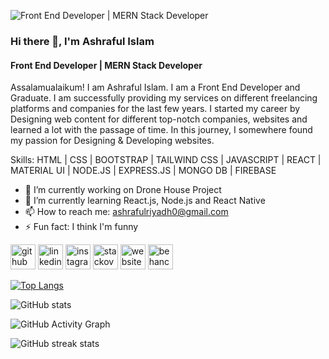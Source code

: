 ![Front End Developer | MERN Stack Developer](https://i.postimg.cc/63JkFvMZ/linked-In-Cover.jpg)

### Hi there 👋, I'm Ashraful Islam
#### Front End Developer | MERN Stack Developer


Assalamualaikum! I am Ashraful Islam. I am a Front End Developer and Graduate. I am successfully providing my services on different freelancing platforms and companies for the last few years. I started my career by Designing web content for different top-notch companies, websites and learned a lot with the passage of time. In this journey, I somewhere found my passion for Designing & Developing websites.

Skills: HTML | CSS | BOOTSTRAP | TAILWIND CSS | JAVASCRIPT | REACT | MATERIAL UI | NODE.JS | EXPRESS.JS | MONGO DB | FIREBASE

- 🔭 I’m currently working on Drone House Project 
- 🌱 I’m currently learning React.js, Node.js and React Native  
- 📫 How to reach me: ashrafulriyadh0@gmail.com 
- ⚡ Fun fact: I think I'm funny 


[<img src='https://cdn.jsdelivr.net/npm/simple-icons@3.0.1/icons/github.svg' alt='github' height='40'>](https://github.com/ashrafulriyadh)  [<img src='https://cdn.jsdelivr.net/npm/simple-icons@3.0.1/icons/linkedin.svg' alt='linkedin' height='40'>](https://www.linkedin.com/in/https://www.linkedin.com/in/ashraful-islam-043285190//)  [<img src='https://cdn.jsdelivr.net/npm/simple-icons@3.0.1/icons/instagram.svg' alt='instagram' height='40'>](https://www.instagram.com/https://www.instagram.com/ashrafulsofficial//)  [<img src='https://cdn.jsdelivr.net/npm/simple-icons@3.0.1/icons/stackoverflow.svg' alt='stackoverflow' height='40'>](https://stackoverflow.com/users/https://stackoverflow.com/users/8387182/riyadh)  [<img src='https://cdn.jsdelivr.net/npm/simple-icons@3.0.1/icons/icloud.svg' alt='website' height='40'>](https://ashrafulriyadh.github.io/my-portfolio/)  [<img src='https://cdn.jsdelivr.net/npm/simple-icons@3.0.1/icons/behance.svg' alt='behance' height='40'>](https://www.behance.net/ashrafulriyadh)  

[![Top Langs](https://github-readme-stats.vercel.app/api/top-langs/?username=ashrafulriyadh)](https://github.com/anuraghazra/github-readme-stats)

![GitHub stats](https://github-readme-stats.vercel.app/api?username=ashrafulriyadh&show_icons=true)  

![GitHub Activity Graph](https://activity-graph.herokuapp.com/graph?username=ashrafulriyadh)  


![GitHub streak stats](https://github-readme-streak-stats.herokuapp.com/?user=ashrafulriyadh)  



